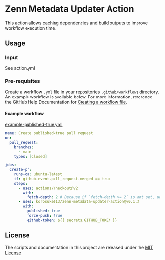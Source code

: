 # Zenn Metadata Updater Action

This action allows caching dependencies and build outputs to improve workflow execution time.

## Usage

### Input
See action.yml

### Pre-requisites
Create a workflow `.yml` file in your repositories `.github/workflows` directory. An example workflow is available below. For more information, reference the GitHub Help Documentation for [Creating a workflow file](https://help.github.com/en/articles/configuring-a-workflow#creating-a-workflow-file).

#### Example workflow

[example-published-true.yml](.github/workflows/example-published-true.yml)
```yaml
name: Create published=true pull request
on:
  pull_request:
    branches:
      - main
    types: [closed]

jobs:
  create-pr:
    runs-on: ubuntu-latest
    if: github.event.pull_request.merged == true
    steps:
      - uses: actions/checkout@v2
        with:
          fetch-depth: 2 # Because if `fetch-depth >= 2` is not set, unchanged files will be updated.
      - uses: korosuke613/zenn-metadata-updater-action@v0.1.3
        with:
          published: true
          force-push: true
          github-token: ${{ secrets.GITHUB_TOKEN }}
```

## License
The scripts and documentation in this project are released under the [MIT License](LICENSE)
